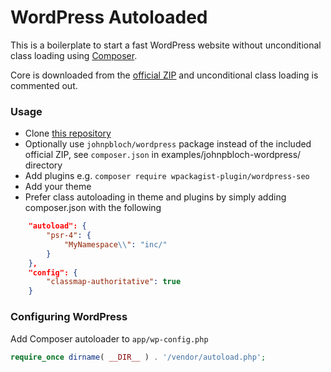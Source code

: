 # WordPress Autoloaded

This is a boilerplate to start a fast WordPress website
without unconditional class loading using [Composer](https://packagist.org/packages/szepeviktor/wordpress-autoloaded).

Core is downloaded from the [official ZIP](https://wordpress.org/download/releases/)
and unconditional class loading is commented out.

### Usage

- Clone [this repository](https://github.com/szepeviktor/wordpress-autoloaded)
- Optionally use `johnpbloch/wordpress` package instead of the included official ZIP,
  see `composer.json` in examples/johnpbloch-wordpress/ directory
- Add plugins e.g. `composer require wpackagist-plugin/wordpress-seo`
- Add your theme
- Prefer class autoloading in theme and plugins by simply adding
  composer.json with the following

```json
    "autoload": {
        "psr-4": {
            "MyNamespace\\": "inc/"
        }
    },
    "config": {
        "classmap-authoritative": true
    }
```

### Configuring WordPress

Add Composer autoloader to `app/wp-config.php`

```php
require_once dirname( __DIR__ ) . '/vendor/autoload.php';
```
